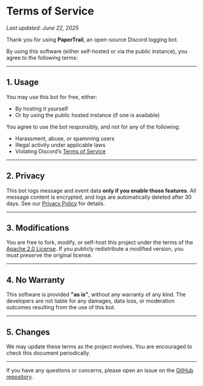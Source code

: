 # Terms of Service

_Last updated: June 22, 2025_

Thank you for using **PaperTrail**, an open-source Discord logging bot.

By using this software (either self-hosted or via the public instance), you agree to the following terms:

---

## 1. Usage

You may use this bot for free, either:
- By hosting it yourself
- Or by using the public hosted instance (if one is available)

You agree to use the bot responsibly, and not for any of the following:
- Harassment, abuse, or spamming users
- Illegal activity under applicable laws
- Violating Discord’s [Terms of Service](https://discord.com/terms)

---

## 2. Privacy

This bot logs message and event data **only if you enable those features**. All message content is encrypted, and logs are automatically deleted after 30 days. See our [Privacy Policy](./PRIVACY.md) for details.

---

## 3. Modifications

You are free to fork, modify, or self-host this project under the terms of the [Apache 2.0 License](./LICENSE). If you publicly redistribute a modified version, you must preserve the original license.

---

## 4. No Warranty

This software is provided **"as is"**, without any warranty of any kind. The developers are not liable for any damages, data loss, or moderation outcomes resulting from the use of this bot.

---

## 5. Changes

We may update these terms as the project evolves. You are encouraged to check this document periodically.

---

If you have any questions or concerns, please open an issue on the [GitHub repository](https://github.com/Egg-03/PaperTrailBot/issues).
